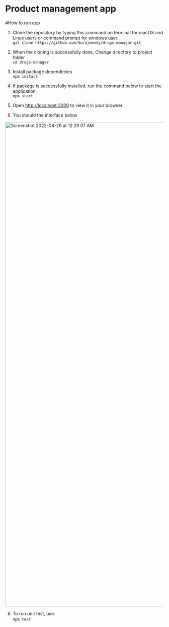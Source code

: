 # Product management app

#How to run app

1. Clone the repository by typing this command on terminal for macOS and Linux users or command prompt for windows user. <br>
   `git clone https://github.com/Surajmendy/drugs-manager.git`
  
2. When the cloning is successfully done, Change directory to project folder <br>
     `cd drugs-manager`
   
3. Install package dependecies <br>
    `npm install`
    
4. If package is successfully installed, run the command below to start the application <br>
    `npm start`

5. Open [http://localhost:3000](http://localhost:3000) to view it in your browser.
6. You should the interface below
<img width="1536" alt="Screenshot 2022-04-26 at 12 29 07 AM" src="https://user-images.githubusercontent.com/30752890/165195687-97af2483-48a7-40bb-bd8d-cd52078b856b.png">


6. To run unit test, use. <br>
    `npm test`

